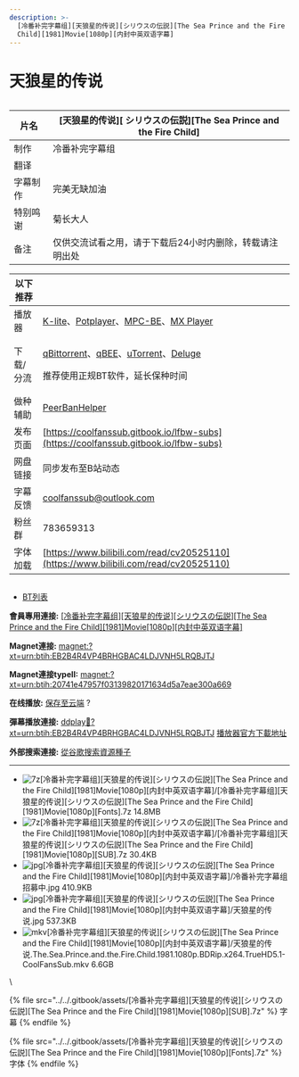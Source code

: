 ```yaml
---
description: >-
  [冷番补完字幕组][天狼星的传说][シリウスの伝説][The Sea Prince and the Fire
  Child][1981]Movie[1080p][内封中英双语字幕]
---
```


# 天狼星的传说



<figure><img src="https://s21.ax1x.com/2025/02/26/pE387tS.jpg" alt=""><figcaption></figcaption></figure>

| 片名   | \[天狼星的传说]\[ シリウスの伝説]\[The Sea Prince and the Fire Child] |
| ---- | -------------------------------------------------------- |
| 制作   | 冷番补完字幕组                                                  |
| 翻译   |                                                          |
| 字幕制作 | 完美无缺加油                                                   |
| 特别鸣谢 | 菊长大人                                                     |
| 备注   | 仅供交流试看之用，请于下载后24小时内删除，转载请注明出处                            |

&#x20;

| 以下推荐  |                                                                                                                                                                                                                                                                                                          |
| ----- | -------------------------------------------------------------------------------------------------------------------------------------------------------------------------------------------------------------------------------------------------------------------------------------------------------- |
| 播放器   | [K-lite](https://codecguide.com/download_kl.htm)、[Potplayer](https://potplayer.daum.net/)、[MPC-BE](https://sourceforge.net/projects/mpcbe/)、[MX Player](https://www.lanzoui.com/b688551)                                                                                                                 |
| 下载/分流 | <p><a href="https://www.fosshub.com/qBittorrent.html">qBittorrent</a>、<a href="https://github.com/c0re100/qBittorrent-Enhanced-Edition/releases">qBEE</a>、<a href="https://hungryxhz.lanzouu.com/iUAtd058gd4h">uTorrent</a>、<a href="https://deluge-torrent.org/">Deluge</a></p><p>推荐使用正规BT软件，延长保种时间</p> |
| 做种辅助  | [PeerBanHelper](https://github.com/PBH-BTN/PeerBanHelper)                                                                                                                                                                                                                                                |
| 发布页面  | [https://coolfanssub.gitbook.io/lfbw-subs](https://coolfanssub.gitbook.io/lfbw-subs)                                                                                                                                                                                                                     |
| 网盘链接  | 同步发布至B站动态                                                                                                                                                                                                                                                                                                |
| 字幕反馈  | coolfanssub@outlook.com                                                                                                                                                                                                                                                                                  |
| 粉丝群   | 783659313                                                                                                                                                                                                                                                                                                |
| 字体加载  | [https://www.bilibili.com/read/cv20525110](https://www.bilibili.com/read/cv20525110)                                                                                                                                                                                                                     |



<figure><img src="https://s21.ax1x.com/2024/09/02/pAVn8sA.jpg" alt=""><figcaption></figcaption></figure>

* [BT列表](https://share.dmhy.org/topics/view/690319_The_Sea_Prince_and_the_Fire_Child_1981_Movie_1080p.html#tabs-1)

**會員專用連接:** [\[冷番补完字幕组\]\[天狼星的传说\]\[シリウスの伝説\]\[The Sea Prince and the Fire Child\]\[1981\]Movie\[1080p\]\[内封中英双语字幕\]](https://dl.dmhy.org/2025/02/26/20741e47957f03139820171634d5a7eae300a669.torrent)

**Magnet連接:** [magnet:?xt=urn:btih:EB2B4R4VP4BRHGBAC4LDJVNH5LRQBJTJ](https://magnet/?xt=urn:btih:EB2B4R4VP4BRHGBAC4LDJVNH5LRQBJTJ\&dn=\&tr=http%3A%2F%2F104.143.10.186%3A8000%2Fannounce\&tr=udp%3A%2F%2F104.143.10.186%3A8000%2Fannounce\&tr=http%3A%2F%2Ftracker.openbittorrent.com%3A80%2Fannounce\&tr=http%3A%2F%2Ftracker3.itzmx.com%3A6961%2Fannounce\&tr=http%3A%2F%2Ftracker4.itzmx.com%3A2710%2Fannounce\&tr=http%3A%2F%2Ftracker.publicbt.com%3A80%2Fannounce\&tr=http%3A%2F%2Ftracker.prq.to%2Fannounce\&tr=http%3A%2F%2Fopen.acgtracker.com%3A1096%2Fannounce\&tr=https%3A%2F%2Ft-115.rhcloud.com%2Fonly_for_ylbud\&tr=http%3A%2F%2Ftracker1.itzmx.com%3A8080%2Fannounce\&tr=http%3A%2F%2Ftracker2.itzmx.com%3A6961%2Fannounce\&tr=udp%3A%2F%2Ftracker1.itzmx.com%3A8080%2Fannounce\&tr=udp%3A%2F%2Ftracker2.itzmx.com%3A6961%2Fannounce\&tr=udp%3A%2F%2Ftracker3.itzmx.com%3A6961%2Fannounce\&tr=udp%3A%2F%2Ftracker4.itzmx.com%3A2710%2Fannounce\&tr=http%3A%2F%2Fnyaa.tracker.wf%3A7777%2Fannounce)

**Magnet連接typeII:** [magnet:?xt=urn:btih:20741e47957f03139820171634d5a7eae300a669](https://magnet/?xt=urn:btih:20741e47957f03139820171634d5a7eae300a669)

**在线播放:** [保存至云端](https://mypikpak.com/drive/url-checker?url=magnet:?xt=urn:btih:20741e47957f03139820171634d5a7eae300a669) ?

**彈幕播放連接:** [ddplay:magnet:?xt=urn:btih:EB2B4R4VP4BRHGBAC4LDJVNH5LRQBJTJ](ddplay:magnet:?xt=urn:btih:EB2B4R4VP4BRHGBAC4LDJVNH5LRQBJTJ\&dn=\&tr=http%3A%2F%2F104.143.10.186%3A8000%2Fannounce\&tr=udp%3A%2F%2F104.143.10.186%3A8000%2Fannounce\&tr=http%3A%2F%2Ftracker.openbittorrent.com%3A80%2Fannounce\&tr=http%3A%2F%2Ftracker3.itzmx.com%3A6961%2Fannounce\&tr=http%3A%2F%2Ftracker4.itzmx.com%3A2710%2Fannounce\&tr=http%3A%2F%2Ftracker.publicbt.com%3A80%2Fannounce\&tr=http%3A%2F%2Ftracker.prq.to%2Fannounce\&tr=http%3A%2F%2Fopen.acgtracker.com%3A1096%2Fannounce\&tr=https%3A%2F%2Ft-115.rhcloud.com%2Fonly_for_ylbud\&tr=http%3A%2F%2Ftracker1.itzmx.com%3A8080%2Fannounce\&tr=http%3A%2F%2Ftracker2.itzmx.com%3A6961%2Fannounce\&tr=udp%3A%2F%2Ftracker1.itzmx.com%3A8080%2Fannounce\&tr=udp%3A%2F%2Ftracker2.itzmx.com%3A6961%2Fannounce\&tr=udp%3A%2F%2Ftracker3.itzmx.com%3A6961%2Fannounce\&tr=udp%3A%2F%2Ftracker4.itzmx.com%3A2710%2Fannounce\&tr=http%3A%2F%2Fnyaa.tracker.wf%3A7777%2Fannounce) [播放器官方下載地址](http://www.dandanplay.com/?from=dmhy)

**外部搜索連接:** [從谷歌搜索資源種子](https://www.google.com/search?oe=utf-8\&q=20741e47957f03139820171634d5a7eae300a669)

***

* ![7z](https://share.dmhy.org/images/icon/7z.gif)\[冷番补完字幕组]\[天狼星的传说]\[シリウスの伝説]\[The Sea Prince and the Fire Child]\[1981]Movie\[1080p]\[内封中英双语字幕]/\[冷番补完字幕组]\[天狼星的传说]\[シリウスの伝説]\[The Sea Prince and the Fire Child]\[1981]Movie\[1080p]\[Fonts].7z 14.8MB
* ![7z](https://share.dmhy.org/images/icon/7z.gif)\[冷番补完字幕组]\[天狼星的传说]\[シリウスの伝説]\[The Sea Prince and the Fire Child]\[1981]Movie\[1080p]\[内封中英双语字幕]/\[冷番补完字幕组]\[天狼星的传说]\[シリウスの伝説]\[The Sea Prince and the Fire Child]\[1981]Movie\[1080p]\[SUB].7z 30.4KB
* ![jpg](https://share.dmhy.org/images/icon/jpg.gif)\[冷番补完字幕组]\[天狼星的传说]\[シリウスの伝説]\[The Sea Prince and the Fire Child]\[1981]Movie\[1080p]\[内封中英双语字幕]/冷番补完字幕组招募中.jpg 410.9KB
* ![jpg](https://share.dmhy.org/images/icon/jpg.gif)\[冷番补完字幕组]\[天狼星的传说]\[シリウスの伝説]\[The Sea Prince and the Fire Child]\[1981]Movie\[1080p]\[内封中英双语字幕]/天狼星的传说.jpg 537.3KB
* ![mkv](https://share.dmhy.org/images/icon/mkv.gif)\[冷番补完字幕组]\[天狼星的传说]\[シリウスの伝説]\[The Sea Prince and the Fire Child]\[1981]Movie\[1080p]\[内封中英双语字幕]/天狼星的传说.The.Sea.Prince.and.the.Fire.Child.1981.1080p.BDRip.x264.TrueHD5.1-CoolFansSub.mkv 6.6GB

\


{% file src="../../.gitbook/assets/[冷番补完字幕组][天狼星的传说][シリウスの伝説][The Sea Prince and the Fire Child][1981]Movie[1080p][SUB].7z" %}
字幕
{% endfile %}



{% file src="../../.gitbook/assets/[冷番补完字幕组][天狼星的传说][シリウスの伝説][The Sea Prince and the Fire Child][1981]Movie[1080p][Fonts].7z" %}
字体
{% endfile %}
